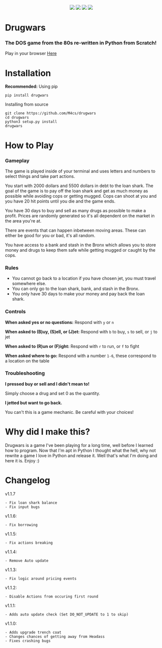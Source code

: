 <p align="center">
  <img src="https://i.imgur.com/pvKzM9G.png">
  <img src="https://pepy.tech/badge/drugwars">
  <img src="https://img.shields.io/github/issues/M4cs/drugwars">
  <img src="https://img.shields.io/github/stars/M4cs/drugwars">
</p>

# Drugwars
### The DOS game from the 80s re-written in Python from Scratch!

Play in your browser [Here](https://Drugwars-Online-Version.m4cs.repl.run)


# Installation

**Recommended:** Using pip

```
pip install drugwars
```

Installing from source

```
git clone https://github.com/M4cs/drugwars
cd drugwars
python3 setup.py install
drugwars
```

# How to Play

### Gameplay

The game is played inside of your terminal and uses letters and numbers to select things and take part actions.

You start with 2000 dollars and 5500 dollars in debt to the loan shark. The goal of the game is to pay off the loan shark and get as much money as possible while avoiding cops or getting mugged. Cops can shoot at you and you have 20 hit points until you die and the game ends. 

You have 30 days to buy and sell as many drugs as possible to make a profit. Prices are randomly generated so it's all dependent on the market in the area you're at.

There are events that can happen inbetween moving areas. These can either be good for you or bad, it's all random.

You have access to a bank and stash in the Bronx which allows you to store money and drugs to keep them safe while getting mugged or caught by the cops.

### Rules

- You cannot go back to a location if you have chosen jet, you must travel somewhere else.
- You can only go to the loan shark, bank, and stash in the Bronx.
- You only have 30 days to make your money and pay back the loan shark.

### Controls

**When asked yes or no questions:** Respond with `y` or `n`

**When asked to (B)uy, (S)ell, or (J)et:** Respond with `b` to buy, `s` to sell, or `j` to jet

**When asked to (R)un or (F)ight:** Respond with `r` to run, or `f` to fight

**When asked where to go:** Respond with a number `1-6`, these correspond to a location on the table

### Troubleshooting

**I pressed buy or sell and I didn't mean to!**

Simply choose a drug and set 0 as the quantity.

**I jetted but want to go back.**

You can't this is a game mechanic. Be careful with your choices!

# Why did I make this?

Drugwars is a game I've been playing for a long time, well before I learned how to program. Now that I'm apt in Python I thought what the hell, why not rewrite a game I love in Python and release it. Well that's what I'm doing and here it is. Enjoy :)

# Changelog

v1.1.7

```
- Fix loan shark balance
- Fix input bugs
```

v1.1.6:

```
- Fix borrowing
```

v1.1.5:

```
- Fix actions breaking
```

v1.1.4:

```
- Remove Auto update
```

v1.1.3:

```
- Fix logic around pricing events
```

v1.1.2:

```
- Disable Actions from occuring first round
```

v1.1.1:

```
- Adds auto update check (Set DO_NOT_UPDATE to 1 to skip)
```

v1.1.0:

```
- Adds upgrade trench coat
- Changes chances of getting away from Headass
- Fixes crashing bugs
```
